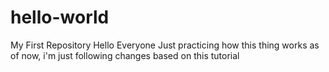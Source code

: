 # hello-world
My First Repository
Hello Everyone
Just practicing how this thing works
as of now, i'm just following changes based on this tutorial
